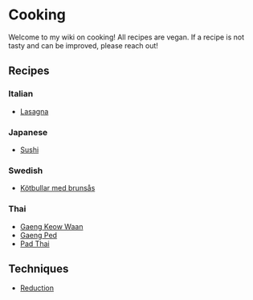 # Cooking

Welcome to my wiki on cooking! All recipes are vegan.
If a recipe is not tasty and can be improved, please reach out!

## Recipes

### Italian

- [Lasagna](recipes/italian/lasagna.md)

### Japanese

- [Sushi](recipes/japanese/sushi.md)

### Swedish

- [Kötbullar med brunsås](recipes/swedish/kottbollar_med_brunsas.md)

### Thai

- [Gaeng Keow Waan](recipes/thai/gaeng_keow_waan.md)
- [Gaeng Ped](recipes/thai/gaeng_ped.md)
- [Pad Thai](recipes/thai/pad_thai.md)

## Techniques

- [Reduction](techniques/reduction.md)
